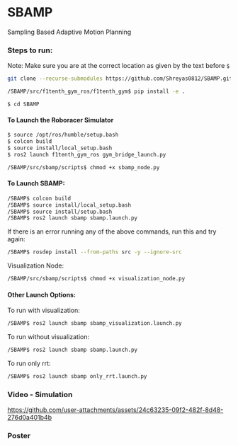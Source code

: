 # SBAMP
Sampling Based Adaptive Motion Planning

### Steps to run:

Note: Make sure you are at the correct location as given by the text before `$`

```bash
git clone --recurse-submodules https://github.com/Shreyas0812/SBAMP.git
```

```bash
/SBAMP/src/f1tenth_gym_ros/f1tenth_gym$ pip install -e .
```

```
$ cd SBAMP
```

#### To Launch the Roboracer Simulator

```bash
$ source /opt/ros/humble/setup.bash
$ colcon build
$ source install/local_setup.bash
$ ros2 launch f1tenth_gym_ros gym_bridge_launch.py
```

```bash
/SBAMP/src/sbamp/scripts$ chmod +x sbamp_node.py 
```

#### To Launch SBAMP:

```bash
/SBAMP$ colcon build
/SBAMP$ source install/local_setup.bash 
/SBAMP$ source install/setup.bash 
/SBAMP$ ros2 launch sbamp sbamp.launch.py 
```

If there is an error running any of the above commands, run this and try again:

```bash
/SBAMP$ rosdep install --from-paths src -y --ignore-src
```

Visualization Node:

```bash
/SBAMP/src/sbamp/scripts$ chmod +x visualization_node.py 
```

#### Other Launch Options:

To run with visualization:

```bash
/SBAMP$ ros2 launch sbamp sbamp_visualization.launch.py 
```

To run without visualization:

```bash
/SBAMP$ ros2 launch sbamp sbamp.launch.py 
```

To run only rrt:

```bash
/SBAMP$ ros2 launch sbamp only_rrt.launch.py 
```

### Video - Simulation 

https://github.com/user-attachments/assets/24c63235-09f2-482f-8d48-276d0a401b4b


### Poster




